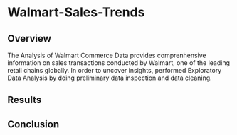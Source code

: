 # Walmart-Sales-Trends


## Overview
The Analysis of Walmart Commerce Data provides comprenhensive information on sales transactions conducted by Walmart, one of the leading retail chains globally. In order to uncover insights, performed Exploratory Data Analysis by doing preliminary data inspection and data cleaning.

## Results



## Conclusion
